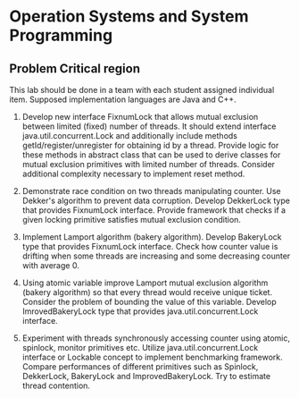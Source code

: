 # Operation Systems and System Programming
## Problem Critical region
This lab should be done in a team with each student assigned individual item. Supposed implementation languages are Java and C++. 

1. Develop new interface FixnumLock that allows mutual exclusion between limited (fixed) number of threads. It should extend interface java.util.concurrent.Lock and additionally include methods getId/register/unregister for obtaining id by a thread. Provide logic for these methods in abstract class that can be used to derive classes for mutual exclusion primitives with limited number of threads. Consider additional complexity necessary to implement reset method.

2. Demonstrate race condition on two threads manipulating counter. Use Dekker's algorithm to prevent data corruption. Develop DekkerLock type that provides FixnumLock interface. Provide framework that checks if a given locking primitive satisfies mutual exclusion condition. 

3. Implement Lamport algorithm (bakery algorithm). Develop BakeryLock type that provides FixnumLock interface. Check how counter value is drifting when some threads are increasing and some decreasing counter with average 0.

4. Using atomic variable improve Lamport mutual exclusion algorithm (bakery algorithm) so that every thread would receive unique ticket. Consider the problem of bounding the value of this variable. Develop ImrovedBakeryLock type that provides java.util.concurrent.Lock interface.

5. Experiment with threads synchronously accessing counter using atomic, spinlock, monitor primitives etc. Utilize java.util.concurrent.Lock interface or Lockable concept to implement benchmarking framework. Compare performances of different primitives such as Spinlock, DekkerLock, BakeryLock and ImprovedBakeryLock. Try to estimate thread contention. 



